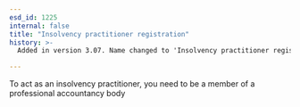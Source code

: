 ```yaml
---
esd_id: 1225
internal: false
title: "Insolvency practitioner registration"
history: >-
  Added in version 3.07. Name changed to 'Insolvency practitioner registration' in version 4.00.

---
```


To act as an insolvency practitioner, you need to be a member of a professional accountancy body


